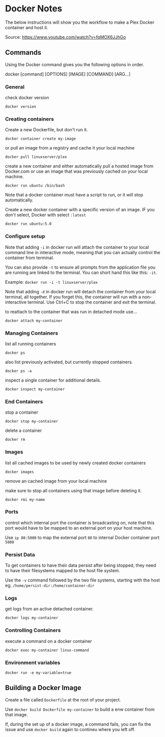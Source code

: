 # Docker Notes

The below instructions will show you the workflow to make a Plex Docker container and host it.

Source: https://www.youtube.com/watch?v=fqMOX6JJhGo

## Commands

Using the Docker command gives you the following options in order.

docker [command] [OPTIONS] [IMAGE] [COMMAND] [ARG...]

### General

check docker version

`docker version`

### Creating containers

Create a new Dockerfile, but don't run it.

`docker container create my-image`

or pull an image from a registry and cache it your local machine

`docker pull linuxserver/plex`

create a new container and either automatically pull a hosted image from Docker.com or use an image that was previously cached on your local machine.

`docker run ubuntu /bin/bash`

Note that a docker container must have a script to run, or it will stop automatically.

Create a new docker container with a specific version of an image. IF you don't select, Docker with select `:latest`

`docker run ubuntu:5.0`

### Configure setup

Note that adding `-i` in docker run will attach the container to your local command line in interactive mode, meaning that you can actually control the container from terminal.

You can also provide `-t` to ensure all prompts from the application file you are running are linked to the terminal. You can short hand this like this: `-it`.

Example: `docker run -i -t linuxserver/plex`

Note that adding `-d` in docker run will detach the container from your local terminal, all together. If you forget this, the container will run with a non-interactive terminal. Use Ctrl+C to stop the container and exit the terminal.

to reattach to the container that was run in detached mode use...

`docker attach my-container`

### Managing Containers

list all running containers 

`docker ps`

also list previously activated, but currently stopped containers. 

`docker ps -a`

inspect a single container for additional details.

`docker inspect my-container`

### End Containers

stop a container

`docker stop my-container`

delete a container

`docker rm`

### Images

list all cached images to be used by newly created docker containers

`docker images`

remove an cached image from your local machine

make sure to stop all containers using that image before deleting it.

`docker rmi my-name`

### Ports

control which internal port the container is broadcasting on, note that this port would have to be mapped to an external port on your host machine.

Use `ip 80:5000` to map the external port `80` to internal Docker container port `5000`

### Persist Data

To get containers to have their data persist after being stopped, they need to have their filesystems mapped to the host file system.

Use the `-v` command followed by the two file systems, starting with the host eg. `/home/persist-dir:/home/container-dir`

<!-- Not actually sure that the -v is required. -->

### Logs

get logs from an active detached container.

`docker logs my-container`

### Controlling Containers

execute a command on a docker container

`docker exec my-container linux-command`

### Environment variables

`docker run -e my-variable=true`

<!-- Need to add information about where to place these variables in application code -->

## Building a Docker Image

Create a file called `Dockerfile` at the root of your project.

Use `docker build Dockerfile my-container` to build a enw container from that image. 

If, during the set up of a docker image, a command fails, you can fix the issue and use `docker build` again to contineu where you left off.
